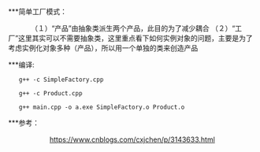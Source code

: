 
***简单工厂模式：


　　　  （１）“产品”由抽象类派生两个产品，此目的为了减少耦合
       （２）“工厂”这里其实可以不需要抽象类，这里重点看下如何实例对象的问题，主要是为了考虑实例化对象多种（产品），所以用一个单独的类来创造产品
       
***编译:

 
       g++ -c SimpleFactory.cpp

       g++ -c Product.cpp 

       g++ main.cpp -o a.exe SimpleFactory.o Product.o
 


***参考：


　　　　　　https://www.cnblogs.com/cxjchen/p/3143633.html
